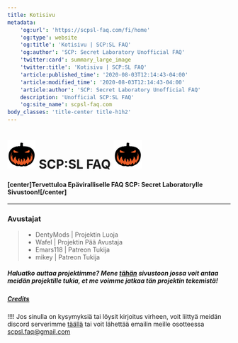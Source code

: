 ```yaml
---
title: Kotisivu
metadata:
    'og:url': 'https://scpsl-faq.com/fi/home'
    'og:type': website
    'og:title': 'Kotisivu | SCP:SL FAQ'
    'og:author': 'SCP: Secret Laboratory Unofficial FAQ'
    'twitter:card': summary_large_image
    'twitter:title': 'Kotisivu | SCP:SL FAQ'
    'article:published_time': '2020-08-03T12:14:43-04:00'
    'article:modified_time': '2020-08-03T12:14:43-04:00'
    'article:author': 'SCP: Secret Laboratory Unofficial FAQ'
    description: 'Unofficial SCP:SL FAQ'
    'og:site_name': scpsl-faq.com
body_classes: 'title-center title-h1h2'
---
```


# ![rsz_1rsz_10ef66197f5c066883eb0515091a244dc-scary-pumpkin-face-6-by-vexels](rsz_1rsz_10ef66197f5c066883eb0515091a244dc-scary-pumpkin-face-6-by-vexels.png "rsz_1rsz_10ef66197f5c066883eb0515091a244dc-scary-pumpkin-face-6-by-vexels") **SCP:SL FAQ** ![rsz_1rsz_10ef66197f5c066883eb0515091a244dc-scary-pumpkin-face-6-by-vexels](rsz_1rsz_10ef66197f5c066883eb0515091a244dc-scary-pumpkin-face-6-by-vexels.png "rsz_1rsz_10ef66197f5c066883eb0515091a244dc-scary-pumpkin-face-6-by-vexels")


#### [center]Tervettuloa Epäviralliselle FAQ SCP: Secret Laboratorylle Sivustoon![/center]

***


### Avustajat

> - DentyMods | Projektin Luoja
> - Wafel | Projektin Pää Avustaja
> - Emars118 | Patreon Tukija
> - mikey | Patreon Tukija

##### Haluatko auttaa projektimme? Mene [tähän](https://www.patreon.com/scpslfaqproject) sivustoon jossa voit antaa meidän projektille tukia, et me voimme jatkaa tän projektin tekemistä!

##### [Credits](/credits)

!!!! Jos sinulla on kysymyksiä tai löysit kirjoitus virheen, voit liittyä meidän discord serverimme <span style="color:#7289DA"><i class="fab fa-discord"></i></span> [täällä](https://discord.gg/qZ97fZjJeq) tai voit lähettää emailin meille osotteessa scpsl.faq@gmail.com
